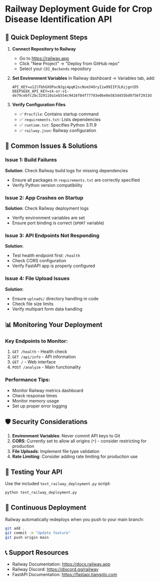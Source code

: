 # Railway Deployment Guide for Crop Disease Identification API

## 🚀 Quick Deployment Steps

1. **Connect Repository to Railway**
   - Go to https://railway.app
   - Click "New Project" → "Deploy from GitHub repo"
   - Select your `CDI_Backends` repository

2. **Set Environment Variables**
   In Railway dashboard → Variables tab, add:
   ```
   API_KEY=u12lFbhGXOPacNJgi4pqK2scNsm34OryIiw99IIPJLKzjgntD5
   DEEPSEEK_API_KEY=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
   ```

3. **Verify Configuration Files**
   - ✅ `Procfile`: Contains startup command
   - ✅ `requirements.txt`: Lists dependencies
   - ✅ `runtime.txt`: Specifies Python 3.11.9
   - ✅ `railway.json`: Railway configuration

## 🔧 Common Issues & Solutions

### Issue 1: Build Failures
**Solution**: Check Railway build logs for missing dependencies
- Ensure all packages in `requirements.txt` are correctly specified
- Verify Python version compatibility

### Issue 2: App Crashes on Startup
**Solution**: Check Railway deployment logs
- Verify environment variables are set
- Ensure port binding is correct (`$PORT` variable)

### Issue 3: API Endpoints Not Responding
**Solution**: 
- Test health endpoint first: `/health`
- Check CORS configuration
- Verify FastAPI app is properly configured

### Issue 4: File Upload Issues
**Solution**:
- Ensure `uploads/` directory handling in code
- Check file size limits
- Verify multipart form data handling

## 📊 Monitoring Your Deployment

### Key Endpoints to Monitor:
1. `GET /health` - Health check
2. `GET /api/info` - API information
3. `GET /` - Web interface
4. `POST /analyze` - Main functionality

### Performance Tips:
- Monitor Railway metrics dashboard
- Check response times
- Monitor memory usage
- Set up proper error logging

## 🛡️ Security Considerations

1. **Environment Variables**: Never commit API keys to Git
2. **CORS**: Currently set to allow all origins (`*`) - consider restricting for production
3. **File Uploads**: Implement file type validation
4. **Rate Limiting**: Consider adding rate limiting for production use

## 📱 Testing Your API

Use the included `test_railway_deployment.py` script:
```bash
python test_railway_deployment.py
```

## 🔄 Continuous Deployment

Railway automatically redeploys when you push to your main branch:
```bash
git add .
git commit -m "Update feature"
git push origin main
```

## 📞 Support Resources

- Railway Documentation: https://docs.railway.app
- Railway Discord: https://discord.gg/railway
- FastAPI Documentation: https://fastapi.tiangolo.com
